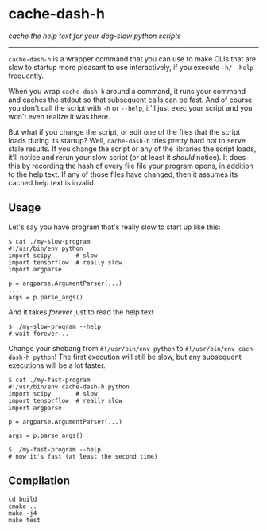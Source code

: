 # cache-dash-h

_cache the help text for your dog-slow python scripts_

---

`cache-dash-h` is a wrapper command that you can use to make CLIs that are slow to startup
more pleasant to use interactively, if you execute `-h/--help` frequently.

When you wrap `cache-dash-h` around a command, it runs your command and caches the stdout
so that subsequent calls can be fast. And of course you don't call the script with `-h` or
`--help`, it'll just exec your script and you won't even realize it was there.

But what if you change the script, or edit one of the files that the script loads during its startup?
Well, `cache-dash-h` tries pretty hard not to serve stale results. If you change the script or any of
the libraries the script loads, it'll notice and rerun your slow script (or at least it _should_ notice).
It does this by recording the hash of every file file your program opens, in addition to the help text.
If any of those files have changed, then it assumes its cached help text is invalid.

## Usage

Let's say you have program that's really slow to start up like this:

```
$ cat ./my-slow-program
#!/usr/bin/env python
import scipy       # slow
import tensorflow  # really slow
import argparse

p = argparse.ArgumentParser(...)
...
args = p.parse_args()
```

And it takes _forever_ just to read the help text
```
$ ./my-slow-program --help
# wait forever...
```

Change your shebang from `#!/usr/bin/env python` to `#!/usr/bin/env cach-dash-h python`! The first
execution will still be slow, but any subsequent executions will be a lot faster.

```
$ cat ./my-fast-program
#!/usr/bin/env cache-dash-h python
import scipy       # slow
import tensorflow  # really slow
import argparse

p = argparse.ArgumentParser(...)
...
args = p.parse_args()
```

```
$ ./my-fast-program --help
# now it's fast (at least the second time)
```


## Compilation

    cd build
    cmake ..
    make -j4
    make test

